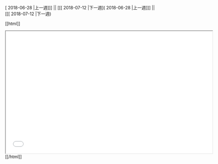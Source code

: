 [ 2018-06-28 |上一週]]] || [[[ 2018-07-12 |下一週]( 2018-06-28 |上一週]]] || [[[ 2018-07-12 |下一週)



[[html]]
<iframe src='<http://pad.hackingthursday.org>  ?showControls=true&showChat=true&showLineNumbers=true&useMonospaceFont=false' width=675 height=400></iframe>
[[/html]]